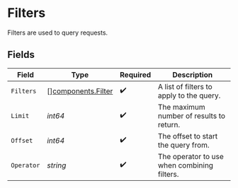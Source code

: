 # Filters

Filters are used to query requests.


## Fields

| Field                                                    | Type                                                     | Required                                                 | Description                                              |
| -------------------------------------------------------- | -------------------------------------------------------- | -------------------------------------------------------- | -------------------------------------------------------- |
| `Filters`                                                | [][components.Filter](../../models/components/filter.md) | :heavy_check_mark:                                       | A list of filters to apply to the query.                 |
| `Limit`                                                  | *int64*                                                  | :heavy_check_mark:                                       | The maximum number of results to return.                 |
| `Offset`                                                 | *int64*                                                  | :heavy_check_mark:                                       | The offset to start the query from.                      |
| `Operator`                                               | *string*                                                 | :heavy_check_mark:                                       | The operator to use when combining filters.              |